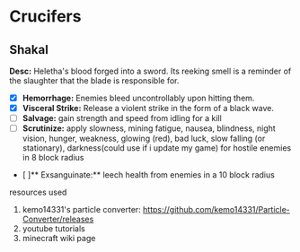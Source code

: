 # Crucifers

## Shakal
**Desc:** Heletha's blood forged into a sword. Its reeking smell is a reminder of the slaughter that the blade is responsible for.
* [x] **Hemorrhage:** Enemies bleed uncontrollably upon hitting them.
* [x] **Visceral Strike:** Release a violent strike in the form of a black wave.
* [ ] **Salvage:** gain strength and speed from idling for a kill
* [ ] **Scrutinize:** apply slowness, mining fatigue, nausea, blindness, night vision, hunger, weakness, glowing (red), bad luck, slow falling (or stationary), darkness(could use if i update my game) for hostile enemies in 8 block radius
* [ ]** Exsanguinate:** leech health from enemies in a 10 block radius


resources used
1. kemo14331's particle converter: https://github.com/kemo14331/Particle-Converter/releases
2. youtube tutorials 
3. minecraft wiki page
